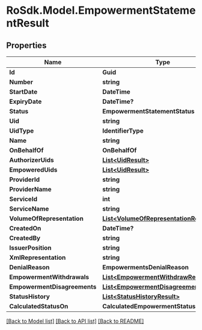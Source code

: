 # RoSdk.Model.EmpowermentStatementResult

## Properties

Name | Type | Description | Notes
------------ | ------------- | ------------- | -------------
**Id** | **Guid** |  | [optional] 
**Number** | **string** |  | [optional] 
**StartDate** | **DateTime** |  | [optional] 
**ExpiryDate** | **DateTime?** |  | [optional] 
**Status** | **EmpowermentStatementStatus** |  | [optional] 
**Uid** | **string** |  | [optional] 
**UidType** | **IdentifierType** |  | [optional] 
**Name** | **string** |  | [optional] 
**OnBehalfOf** | **OnBehalfOf** |  | [optional] 
**AuthorizerUids** | [**List&lt;UidResult&gt;**](UidResult.md) |  | [optional] 
**EmpoweredUids** | [**List&lt;UidResult&gt;**](UidResult.md) |  | [optional] 
**ProviderId** | **string** |  | [optional] 
**ProviderName** | **string** |  | [optional] 
**ServiceId** | **int** |  | [optional] 
**ServiceName** | **string** |  | [optional] 
**VolumeOfRepresentation** | [**List&lt;VolumeOfRepresentationResult&gt;**](VolumeOfRepresentationResult.md) |  | [optional] 
**CreatedOn** | **DateTime?** |  | [optional] 
**CreatedBy** | **string** |  | [optional] 
**IssuerPosition** | **string** |  | [optional] 
**XmlRepresentation** | **string** |  | [optional] 
**DenialReason** | **EmpowermentsDenialReason** |  | [optional] 
**EmpowermentWithdrawals** | [**List&lt;EmpowermentWithdrawResult&gt;**](EmpowermentWithdrawResult.md) |  | [optional] 
**EmpowermentDisagreements** | [**List&lt;EmpowermentDisagreementResult&gt;**](EmpowermentDisagreementResult.md) |  | [optional] 
**StatusHistory** | [**List&lt;StatusHistoryResult&gt;**](StatusHistoryResult.md) |  | [optional] 
**CalculatedStatusOn** | **CalculatedEmpowermentStatus** |  | [optional] 

[[Back to Model list]](../README.md#documentation-for-models) [[Back to API list]](../README.md#documentation-for-api-endpoints) [[Back to README]](../README.md)


